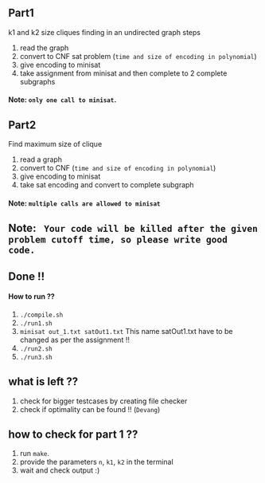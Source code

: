 ## Part1
k1 and k2 size cliques finding in an undirected graph
steps 

1. read the graph
2. convert to CNF sat problem (`time and size of encoding in polynomial`)
3. give encoding to minisat 
4. take assignment from minisat and then complete to 2 complete subgraphs
#### Note: `only one call to minisat`.




## Part2


Find maximum size of clique

1. read a graph
2. convert to CNF (`time and size of encoding in polynomial`)
3. give encoding to minisat 
4. take sat encoding and convert to complete subgraph

#### Note: `multiple calls are allowed to minisat`



## Note: ` Your code will be killed after the given problem cutoff time, so please write good code.`



## Done !!
#### How to run ??
1. `./compile.sh`
2. `./run1.sh`
3. `minisat out_1.txt satOut1.txt` This name satOut1.txt have to be changed as per the assignment !!
4. `./run2.sh`
5. `./run3.sh`


## what is left ??
1. check for bigger testcases by creating file checker
2. check if optimality can be found !! (`Devang`)


## how to check for part 1 ??
1. run `make`.
2. provide the parameters `n`, `k1`, `k2` in the terminal
3. wait and check output :)


